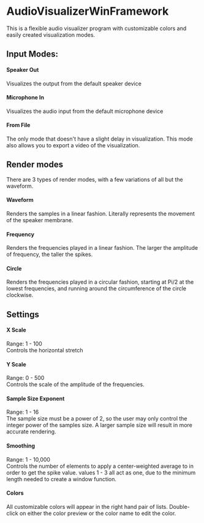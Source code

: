 # AudioVisualizerWinFramework

This is a flexible audio visualizer program with customizable colors and easily created visualization modes.

## Input Modes:
#### Speaker Out
Visualizes the output from the default speaker device
#### Microphone In
Visualizes the audio input from the default microphone device
#### From File
The only mode that doesn't have a slight delay in visualization. This mode also allows you to export a video of the visualization.
## Render modes
There are 3 types of render modes, with a few variations of all but the waveform.
#### Waveform
Renders the samples in a linear fashion. Literally represents the movement of the speaker membrane.
#### Frequency
Renders the frequencies played in a linear fashion. The larger the amplitude of frequency, the taller the spikes.
#### Circle
Renders the frequencies played in a circular fashion, starting at Pi/2 at the lowest frequencies, and running around the circumference of the circle clockwise.
## Settings
#### X Scale
Range: 1 - 100   
Controls the horizontal stretch
#### Y Scale
Range: 0 - 500   
Controls the scale of the amplitude of the frequencies.
#### Sample Size Exponent
Range: 1 - 16   
The sample size must be a power of 2, so the user may only control the integer power of the samples size. A larger sample size will result in more accurate rendering.
#### Smoothing
Range: 1 - 10,000   
Controls the number of elements to apply a center-weighted average to in order to get the spike value. values 1 - 3 all act as one, due to the minimum length needed to create a window function.
#### Colors
All customizable colors will appear in the right hand pair of lists. Double-click on either the color preview or the color name to edit the color.
